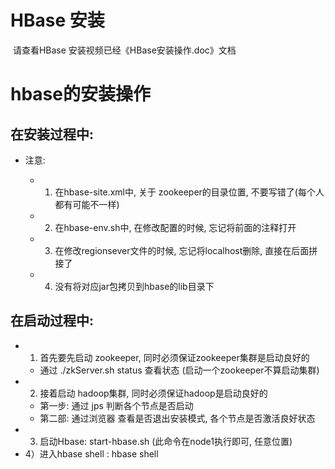 # HBase 安装

​	请查看HBase 安装视频已经《HBase安装操作.doc》文档

# hbase的安装操作

## 在安装过程中: 

* 注意:

  * 1) 在hbase-site.xml中, 关于 zookeeper的目录位置, 不要写错了(每个人都有可能不一样)
  * 2) 在hbase-env.sh中, 在修改配置的时候, 忘记将前面的注释打开
  * 3) 在修改regionsever文件的时候, 忘记将localhost删除, 直接在后面拼接了

  * 4) 没有将对应jar包拷贝到hbase的lib目录下

## 在启动过程中:

* 1) 首先要先启动 zookeeper, 同时必须保证zookeeper集群是启动良好的
  * 通过 ./zkServer.sh status  查看状态  (启动一个zookeeper不算启动集群)
* 2) 接着启动 hadoop集群, 同时必须保证hadoop是启动良好的
  *  第一步: 通过 jps 判断各个节点是否启动  
  *  第二部: 通过浏览器 查看是否退出安装模式, 各个节点是否激活良好状态
* 3) 启动Hbase:  start-hbase.sh   (此命令在node1执行即可, 任意位置)
* 4）进入hbase shell   :  hbase shell